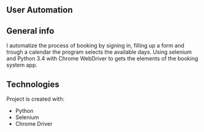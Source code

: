 ## User Automation

## General info

I automatize the process of booking by signing in, filling up a form and trough a calendar
the program selects the available days. Using selenium and Python 3.4 with Chrome WebDriver
to gets the elements of the booking system app.
 
	
## Technologies
Project is created with:
* Python 
* Selenium
* Chrome Driver


